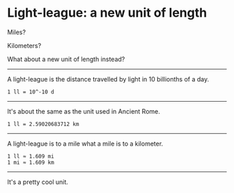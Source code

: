 Light-league: a new unit of length
==================================

Miles?

Kilometers?

What about a new unit of length instead?

* * *

A light-league is the distance travelled by light in 10 billionths of a day.

    1 ll = 10^-10 d

* * *

It's about the same as the unit used in Ancient Rome.

    1 ll = 2.59020683712 km

* * *

A light-league is to a mile what a mile is to a kilometer.

    1 ll ≈ 1.609 mi
    1 mi ≈ 1.609 km

* * *

It's a pretty cool unit.
